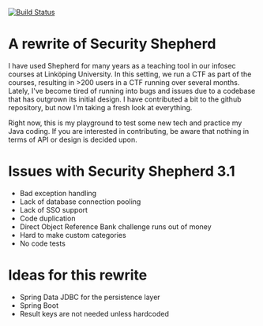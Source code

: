 [![Build Status](https://travis-ci.com/etnoy/SecurityShepherd.svg?branch=dev)](https://travis-ci.com/etnoy/SecurityShepherd)
 
# A rewrite of Security Shepherd
I have used Shepherd for many years as a teaching tool in our infosec courses at Linköping University. In this setting, we run a CTF as part of the courses, resulting in >200 users in a CTF running over several months. Lately, I've become tired of running into bugs and issues due to a codebase that has outgrown its initial design. I have contributed a bit to the github repository, but now I'm taking a fresh look at everything.

Right now, this is my playground to test some new tech and practice my Java coding. If you are interested in contributing, be aware that nothing in terms of API or design is decided upon.

# Issues with Security Shepherd 3.1
* Bad exception handling
* Lack of database connection pooling
* Lack of SSO support
* Code duplication
* Direct Object Reference Bank challenge runs out of money
* Hard to make custom categories
* No code tests

# Ideas for this rewrite
* Spring Data JDBC for the persistence layer
* Spring Boot 
* Result keys are not needed unless hardcoded